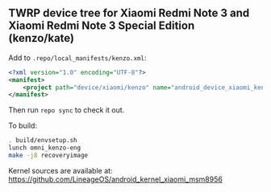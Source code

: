 ## TWRP device tree for Xiaomi Redmi Note 3 and Xiaomi Redmi Note 3 Special Edition (kenzo/kate)

Add to `.repo/local_manifests/kenzo.xml`:

```xml
<?xml version="1.0" encoding="UTF-8"?>
<manifest>
	<project path="device/xiaomi/kenzo" name="android_device_xiaomi_kenzo" remote="TeamWin" revision="android-7.1" />
</manifest>
```

Then run `repo sync` to check it out.

To build:

```sh
. build/envsetup.sh
lunch omni_kenzo-eng
make -j8 recoveryimage
```

Kernel sources are available at: https://github.com/LineageOS/android_kernel_xiaomi_msm8956
